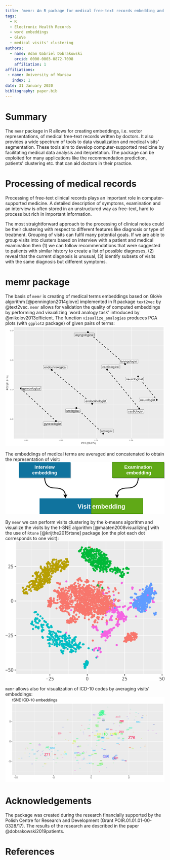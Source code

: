 ```yaml
---
title: 'memr: An R package for medical free-text records embedding and visualization'
tags:
  - R
  - Electronic Health Records
  - word embeddings
  - GloVe
  - medical visits' clustering
authors:
  - name: Adam Gabriel Dobrakowski
    orcid: 0000-0003-0872-7098
    affiliation: 1
affiliations:
 - name: University of Warsaw
   index: 1
date: 31 January 2020
bibliography: paper.bib
---
```


<!-- JOSS welcomes submissions from broadly diverse research areas. For this reason, we require that authors include in the paper some sentences that explain the software functionality and domain of use to a non-specialist reader. We also require that authors explain the research applications of the software. The paper should be between 250-1000 words.

Your paper should include:

A summary describing the high-level functionality and purpose of the software for a diverse, non-specialist audience.
A clear Statement of Need that illustrates the research purpose of the software.
A list of key references, including to other software addressing related needs.

Mention (if applicable) of any past or ongoing research projects using the software and recent scholarly publications enabled by it.
-->

# Summary

The ``memr`` package in R allows for creating embeddings, i.e. vector
representations, of medical free-text records written by doctors. It also
provides a wide spectrum of tools to data visualization and medical
visits' segmentation. These tools aim to develop computer-supported medicine by
facilitating medical data analysis and iterpretation. The package can be exploited for
many applications like the recommendation prediction, patients' clustering etc. that
can aid doctors in their practice.

# Processing of medical records

Processing of free-text clinical records plays an important role in computer-supported
medicine. A detailed description of symptoms, examination and an interview
is often stored in an unstructured way as
free-text, hard to process but rich in important information.

The most straightforward approach to the processing of clinical notes could be their
clustering with respect to different features like diagnosis or type of treatment.
Grouping of visits can fulfil many potential goals. If we are able to group visits into
clusters based on interview with a patient and medical examination then (1) we can
follow recommendations that were suggested to patients with similar history to create
a list of possible diagnoses, (2) reveal that the current diagnosis is unusual, (3) identify
subsets of visits with the same diagnosis but different symptoms.

# memr package

The basis of ``memr`` is creating of medical terms embeddings based on GloVe algorithm [@pennington2014glove] implemented in R package ``text2vec`` by @text2vec. `memr` allows for validation the quality of computed embeddings by performing and visualizing 'word analogy task' introduced by @mikolov2013efficient. The function `visualize_analogies` produces PCA plots (with ``ggplot2`` package) of given pairs of terms:
![](figures/analogies.png)

The embeddings of medical terms are averaged and concatenated to obtain the representation of visit:
![](figures/schema_embedding.png)

By ``memr`` we can perform visits clustering by the k-means algorithm and visualize the visits by the t-SNE algorithm [@maaten2008visualizing] with the use of ``Rtsne`` [@krijthe2015rtsne] package (on the plot each dot corresponds to one visit):
![Each dot corresponds to one visit.](figures/seg_pediatria.png)

``memr`` allows also for visualization of ICD-10 codes by averaging visits' embeddings:
![](figures/icd10.png)


# Acknowledgements

The package was created during the research financially supported by the Polish Centre for Research and Development
(Grant POIR.01.01.01-00-0328/17). The results of the research are described in the paper @dobrakowski2019patients.

# References
